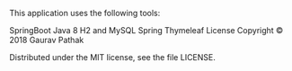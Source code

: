 This application uses the following tools:

SpringBoot
Java 8
H2 and MySQL
Spring
Thymeleaf
License
Copyright © 2018 Gaurav Pathak

Distributed under the MIT license, see the file LICENSE.